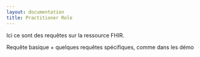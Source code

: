 ```yaml
---
layout: documentation
title: Practitioner Role
---
```



Ici ce sont des requêtes sur la ressource FHIR. 

Requête basique + quelques requêtes spécifiques, comme dans les démo
